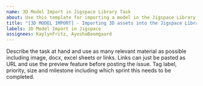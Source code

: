 ```yaml
---
name: 3D Model Import in Jigspace Library Task
about: Use this template for importing a model in the Jigspace Library
title: "[3D MODEL IMPORT] - Importing 3D assets into the Jigspace Library"
labels: 3D Model Import in Jigspace
assignees: KaylynFritz, AyeshaBoomgaard
---
```


Describe the task at hand and use as many relevant material as possible including image, docx, excel sheets or links. Links can just be pasted as URL and use the preview feature before posting the issue. Tag label, priority, size and milestone including which sprint this needs to be completed.